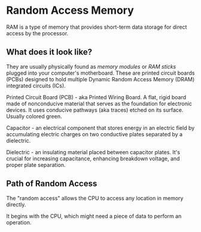 # Random Access Memory
RAM is a type of memory that provides short-term data storage for direct access by the processor.

## What does it look like?
They are usually physically found as *memory modules* or *RAM sticks* plugged into your computer's motherboard. These are printed circuit boards (PCBs) designed to hold multiple Dynamic Random Access Memory (DRAM) integrated circuits (ICs). 

Printed Circuit Board (PCB) - aka Printed Wiring Board. A flat, rigid board made of nonconducive material that serves as the foundation for electronic devices. It uses conducive pathways (aka traces) etched on its surface. Usually colored green. 

Capacitor - an electrical component that stores energy in an electric field by accumulating electric charges on two conductive plates separated by a dielectric.

Dielectric - an insulating material placed between capacitor plates. It's crucial for increasing capacitance, enhancing breakdown voltage, and proper plate separation.








## Path of Random Access
The "random access" allows the CPU to access any location in memory directly.

<!-- ToDo:  continue here. The path the data takes through the board -->
It begins with the CPU, which might need a piece of data to perform an operation. 
